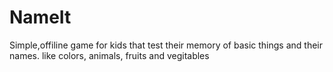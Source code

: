 # NameIt
Simple,offiline game for kids that test their memory of basic things and their names. like colors, animals, fruits and vegitables
